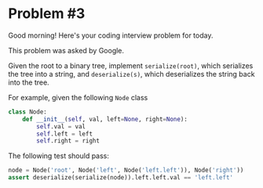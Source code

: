 # Problem #3  

Good morning! Here's your coding interview problem for today.  

This problem was asked by Google.  

Given the root to a binary tree, implement `serialize(root)`, which serializes the tree into a string, and `deserialize(s)`, which deserializes the string back into the tree.  

For example, given the following `Node` class  

```python
class Node:
    def __init__(self, val, left=None, right=None):
        self.val = val
        self.left = left
        self.right = right
```

The following test should pass:

```python
node = Node('root', Node('left', Node('left.left')), Node('right'))
assert deserialize(serialize(node)).left.left.val == 'left.left'
```
